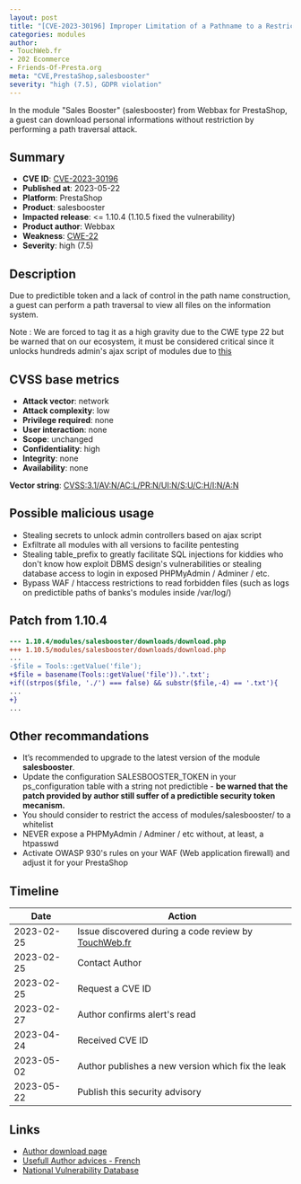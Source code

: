 ```yaml
---
layout: post
title: "[CVE-2023-30196] Improper Limitation of a Pathname to a Restricted Directory in Webbax - Sales Booster module for PrestaShop"
categories: modules
author:
- TouchWeb.fr
- 202 Ecommerce
- Friends-Of-Presta.org
meta: "CVE,PrestaShop,salesbooster"
severity: "high (7.5), GDPR violation"
---
```


In the module "Sales Booster" (salesbooster) from Webbax for PrestaShop, a guest can download personal informations without restriction by performing a path traversal attack.

## Summary

* **CVE ID**: [CVE-2023-30196](https://cve.mitre.org/cgi-bin/cvename.cgi?name=CVE-2023-30196)
* **Published at**: 2023-05-22
* **Platform**: PrestaShop
* **Product**: salesbooster
* **Impacted release**: <= 1.10.4 (1.10.5 fixed the vulnerability)
* **Product author**: Webbax
* **Weakness**: [CWE-22](https://cwe.mitre.org/data/definitions/22.html)
* **Severity**: high (7.5)

## Description

Due to predictible token and a lack of control in the path name construction, a guest can perform a path traversal to view all files on the information system.

Note : We are forced to tag it as a high gravity due to the CWE type 22 but be warned that on our ecosystem, it must be considered critical since it unlocks hundreds admin's ajax script of modules due to [this](https://github.com/PrestaShop/PrestaShop/blob/6c05518b807d014ee8edb811041e3de232520c28/classes/Tools.php#L1247)

## CVSS base metrics

* **Attack vector**: network
* **Attack complexity**: low
* **Privilege required**: none
* **User interaction**: none
* **Scope**: unchanged
* **Confidentiality**: high
* **Integrity**: none
* **Availability**: none

**Vector string**: [CVSS:3.1/AV:N/AC:L/PR:N/UI:N/S:U/C:H/I:N/A:N](https://nvd.nist.gov/vuln-metrics/cvss/v3-calculator?vector=AV:N/AC:L/PR:N/UI:N/S:U/C:H/I:N/A:N)

## Possible malicious usage

* Stealing secrets to unlock admin controllers based on ajax script
* Exfiltrate all modules with all versions to facilite pentesting
* Stealing table_prefix to greatly facilitate SQL injections for kiddies who don't know how exploit DBMS design's vulnerabilities or stealing database access to login in exposed PHPMyAdmin / Adminer / etc.
* Bypass WAF / htaccess restrictions to read forbidden files (such as logs on predictible paths of banks's modules inside /var/log/)

## Patch from 1.10.4

```diff
--- 1.10.4/modules/salesbooster/downloads/download.php
+++ 1.10.5/modules/salesbooster/downloads/download.php
...
-$file = Tools::getValue('file');
+$file = basename(Tools::getValue('file')).'.txt';
+if((strpos($file, './') === false) && substr($file,-4) == '.txt'){
...
+}
...
```

## Other recommandations

* It’s recommended to upgrade to the latest version of the module **salesbooster**.
* Update the configuration SALESBOOSTER_TOKEN in your ps_configuration table with a string not predictible - **be warned that the patch provided by author still suffer of a predictible security token mecanism.**
* You should consider to restrict the access of modules/salesbooster/ to a whitelist
* NEVER expose a PHPMyAdmin / Adminer / etc without, at least, a htpasswd
* Activate OWASP 930's rules on your WAF (Web application firewall) and adjust it for your PrestaShop

## Timeline

| Date | Action |
|--|--|
| 2023-02-25 | Issue discovered during a code review by [TouchWeb.fr](https://www.touchweb.fr) |
| 2023-02-25 | Contact Author |
| 2023-02-25 | Request a CVE ID |
| 2023-02-27 | Author confirms alert's read |
| 2023-04-24 | Received CVE ID |
| 2023-05-02 | Author publishes a new version which fix the leak |
| 2023-05-22 | Publish this security advisory |

## Links

* [Author download page](https://www.webbax.ch/2017/08/30/9-modules-prestashop-gratuits-offert-par-webbax/)
* [Usefull Author advices - French](https://www.youtube.com/watch?v=ZHerGwp0oq4&t=1855s)
* [National Vulnerability Database](https://nvd.nist.gov/vuln/detail/CVE-2023-30196)
